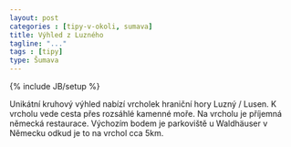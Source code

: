 ```yaml
---
layout: post
categories : [tipy-v-okoli, sumava]
title: Výhled z Luzného
tagline: "..."
tags : [tipy]
type: Šumava
---
```

{% include JB/setup %}

Unikátní kruhový výhled nabízí vrcholek hraniční hory Luzný / Lusen. K vrcholu vede cesta přes rozsáhlé kamenné moře. Na vrcholu je příjemná německá restaurace. Výchozím bodem je parkoviště u Waldhäuser v Německu odkud je to na vrchol cca 5km.
